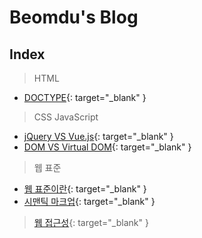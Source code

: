 Beomdu's Blog
=============================
## Index
> HTML
  - [DOCTYPE](https://dlqjaen.github.io/DOCTYPE/){: target="_blank" }
> CSS
> JavaScript
  - [jQuery VS Vue.js](https://dlqjaen.github.io/jQuery-VS-Vue-js/){: target="_blank" }
  - [DOM VS Virtual DOM](https://dlqjaen.github.io/DOM-VS-Virtual-DOM){: target="_blank" }
> 웹 표준
  - [웹 표준이란](https://dlqjaen.github.io/Web-Accessibility/){: target="_blank" }
  - [시맨틱 마크업](https://dlqjaen.github.io/Semantic-Markup/){: target="_blank" }
> [웹 접근성](https://dlqjaen.github.io/Web-Standard/){: target="_blank" }
